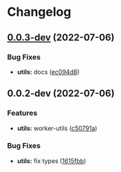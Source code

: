 # Changelog

## [0.0.3-dev](https://github.com/web3-storage/workers/compare/worker-utils-v0.0.2-dev...worker-utils-v0.0.3-dev) (2022-07-06)


### Bug Fixes

* **utils:** docs ([ec094d8](https://github.com/web3-storage/workers/commit/ec094d87a5c7f2d87f875156dbf150602a7a948c))

## 0.0.2-dev (2022-07-06)


### Features

* **utils:** worker-utils ([c50791a](https://github.com/web3-storage/workers/commit/c50791a7d550f04c9be0bb6e2bde085630ee9f39))


### Bug Fixes

* **utils:** fix types ([1615fbb](https://github.com/web3-storage/workers/commit/1615fbb5d691fca22c60fd44d871a18af88137a1))
